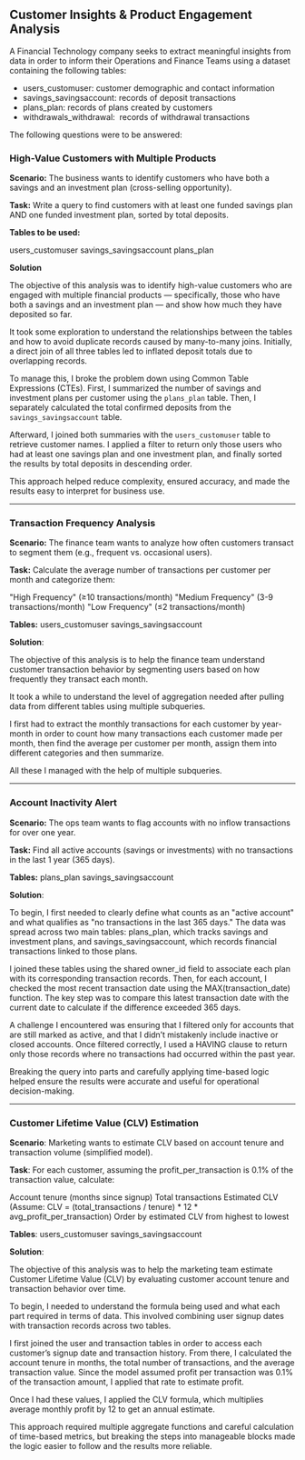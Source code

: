 ## Customer Insights & Product Engagement Analysis

A Financial Technology company seeks to extract meaningful insights from data in order to inform their Operations and Finance Teams using a dataset containing the following tables:

- users_customuser: customer demographic and contact information
- savings_savingsaccount: records of deposit transactions
- plans_plan: records of plans created by customers
- withdrawals_withdrawal:  records of withdrawal transactions

The following questions were to be answered:

### High-Value Customers with Multiple Products

**Scenario:** The business wants to identify customers who have both a savings and an investment plan (cross-selling opportunity).

**Task:** Write a query to find customers with at least one funded savings plan AND one funded investment plan, sorted by total deposits.

**Tables to be used:**

users_customuser
savings_savingsaccount
plans_plan

**Solution**

The objective of this analysis was to identify high-value customers who are engaged with multiple financial products — specifically, those who have both a savings and an investment plan — and show how much they have deposited so far.

It took some exploration to understand the relationships between the tables and how to avoid duplicate records caused by many-to-many joins. Initially, a direct join of all three tables led to inflated deposit totals due to overlapping records.

To manage this, I broke the problem down using Common Table Expressions (CTEs).
First, I summarized the number of savings and investment plans per customer using the `plans_plan` table. Then, I separately calculated the total confirmed deposits from the `savings_savingsaccount` table.

Afterward, I joined both summaries with the `users_customuser` table to retrieve customer names. I applied a filter to return only those users who had at least one savings plan and one investment plan, and finally sorted the results by total deposits in descending order.

This approach helped reduce complexity, ensured accuracy, and made the results easy to interpret for business use.

---



### Transaction Frequency Analysis

**Scenario:** The finance team wants to analyze how often customers transact to segment them (e.g., frequent vs. occasional users).

**Task:** Calculate the average number of transactions per customer per month and categorize them:

"High Frequency" (≥10 transactions/month)
"Medium Frequency" (3-9 transactions/month)
"Low Frequency" (≤2 transactions/month)

**Tables:**
users_customuser
savings_savingsaccount

**Solution**:

The objective of this analysis is to  help the finance team understand customer transaction behavior by segmenting users based on how frequently they transact each month.

It took a while to understand the level of aggregation needed after pulling data from different tables using multiple subqueries.

I first had to extract the monthly transactions for each customer by year-month in order to count how many transactions each customer made per month, then find the average per customer per month, assign them into different categories and then summarize.

All these I managed with the help of multiple subqueries.

---


### Account Inactivity Alert

**Scenario:** The ops team wants to flag accounts with no inflow transactions for over one year.

**Task:** Find all active accounts (savings or investments) with no transactions in the last 1 year (365 days).

**Tables:**
plans_plan
savings_savingsaccount

**Solution**:

To begin, I first needed to clearly define what counts as an "active account" and what qualifies as "no transactions in the last 365 days." The data was spread across two main tables: plans_plan, which tracks savings and investment plans, and savings_savingsaccount, which records financial transactions linked to those plans.

I joined these tables using the shared owner_id field to associate each plan with its corresponding transaction records. Then, for each account, I checked the most recent transaction date using the MAX(transaction_date) function. The key step was to compare this latest transaction date with the current date to calculate if the difference exceeded 365 days.

A challenge I encountered was ensuring that I filtered only for accounts that are still marked as active, and that I didn’t mistakenly include inactive or closed accounts. Once filtered correctly, I used a HAVING clause to return only those records where no transactions had occurred within the past year.

Breaking the query into parts and carefully applying time-based logic helped ensure the results were accurate and useful for operational decision-making.


---


### Customer Lifetime Value (CLV) Estimation

**Scenario**: Marketing wants to estimate CLV based on account tenure and transaction volume (simplified model).

**Task**: For each customer, assuming the profit_per_transaction is 0.1% of the transaction value, calculate:

Account tenure (months since signup)
Total transactions
Estimated CLV (Assume: CLV = (total_transactions / tenure) * 12 * avg_profit_per_transaction)
Order by estimated CLV from highest to lowest

**Tables**:
users_customuser
savings_savingsaccount

**Solution**:

The objective of this analysis was to help the marketing team estimate Customer Lifetime Value (CLV) by evaluating customer account tenure and transaction behavior over time.

To begin, I needed to understand the formula being used and what each part required in terms of data. This involved combining user signup dates with transaction records across two tables.

I first joined the user and transaction tables in order to access each customer’s signup date and transaction history. From there, I calculated the account tenure in months, the total number of transactions, and the average transaction value. Since the model assumed profit per transaction was 0.1% of the transaction amount, I applied that rate to estimate profit.

Once I had these values, I applied the CLV formula, which multiplies average monthly profit by 12 to get an annual estimate.

This approach required multiple aggregate functions and careful calculation of time-based metrics, but breaking the steps into manageable blocks made the logic easier to follow and the results more reliable.















